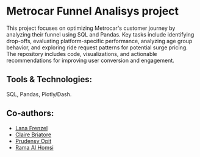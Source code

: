 # Metrocar Funnel Analisys project
This project focuses on optimizing Metrocar's customer journey by analyzing their funnel using SQL and Pandas. Key tasks include identifying drop-offs, evaluating platform-specific performance, analyzing age group behavior, and exploring ride request patterns for potential surge pricing. The repository includes code, visualizations, and actionable recommendations for improving user conversion and engagement.

## Tools & Technologies:
SQL, Pandas, Plotly/Dash.

## Co-authors:
- [Lana Frenzel](https://github.com/lanafrenzel)
- [Claire Briatore](https://github.com/clairebriatore)
- [Prudensy Opit](https://github.com/prudensyopit)
- [Rama Al Homsi](https://github.com/rama-alhomsi)
